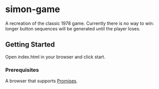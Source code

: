 # simon-game

A recreation of the classic 1978 game. Currently there is no way to win: longer button sequences will be generated until the player loses.

## Getting Started

Open index.html in your browser and click start.

### Prerequisites

A browser that supports [Promises](https://developer.mozilla.org/en-US/docs/Web/JavaScript/Reference/Global_Objects/Promise#Browser_compatibility).
